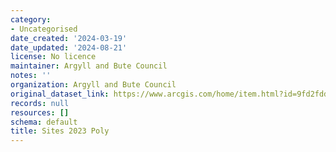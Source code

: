 ```yaml
---
category:
- Uncategorised
date_created: '2024-03-19'
date_updated: '2024-08-21'
license: No licence
maintainer: Argyll and Bute Council
notes: ''
organization: Argyll and Bute Council
original_dataset_link: https://www.arcgis.com/home/item.html?id=9fd2fdd88224479387b613426d1d216b
records: null
resources: []
schema: default
title: Sites 2023 Poly
---
```


